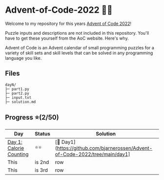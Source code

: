 # Advent-of-Code-2022 🎄🧝

Welcome to my repository for this years [Advent of Code 2022](https://adventofcode.com/2022)! 

Puzzle inputs and descriptions are not included in this repository. You'll have to get these yourself from the AoC website. Here's why.

Advent of Code is an Advent calendar of small programming puzzles for a variety of skill sets 
and skill levels that can be solved in any programming language you like.

## Files
```
dayN/
├─ part1.py
├─ part2.py
├─ input.txt
├─ solution.md 
```

## Progress ⭐️(2/50)
|Day|Status|Solution|
| --- | --- | --- |
| [Day 1: Calorie Counting](https://github.com/bjarnerossen/Advent-of-Code-2022/tree/main/day1) | ⭐️⭐️ | [🎯 Day1](https://github.com/bjarnerossen/Advent-of-Code-2022/tree/main/day1] |
| This | is 2nd | row |
| This | is 3rd | row |


